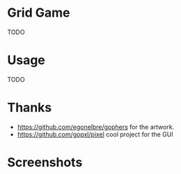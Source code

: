 # Grid Game
TODO
# Usage
TODO

# Thanks
- https://github.com/egonelbre/gophers for the artwork.
- https://github.com/gopxl/pixel cool project for the GUI


# Screenshots